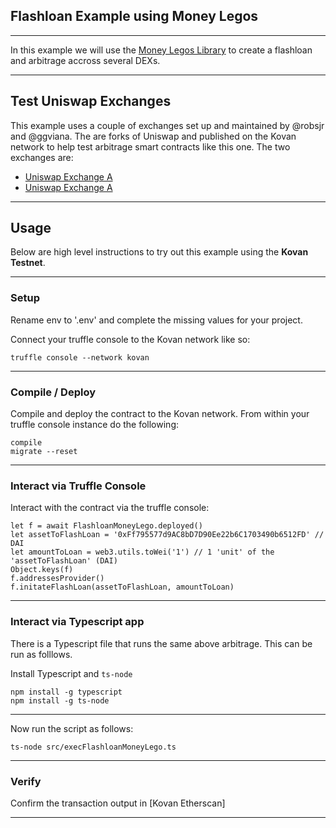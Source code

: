 ## Flashloan Example using Money Legos      
  
---------------------------------------------------------------------------------------------------------------------------------------------------------------------------------

In this example we will use the [Money Legos Library](https://money-legos.studydefi.com/#/) to create a flashloan and arbitrage accross several DEXs.
 
---------------------------------------------------------------------------------------------------------------------------------------------------------------------------------

## Test Uniswap Exchanges

This example uses a couple of exchanges set up and maintained by @robsjr and @ggviana. The are forks of Uniswap and published on the Kovan network to help test arbitrage smart contracts like this one. The two exchanges are:

* [Uniswap Exchange A](https://kovan-uniswap.netlify.app/swap)  
* [Uniswap Exchange A](https://kovan-uniswap2.netlify.app/swap) 

---------------------------------------------------------------------------------------------------------------------------------------------------------------------------------

## Usage

Below are high level instructions to try out this example using the **Kovan Testnet**.

---------------------------------------------------------------------------------------------------------------------------------------------------------------------------------

### Setup

Rename env to '.env' and complete the missing values for your project.

Connect your truffle console to the Kovan network like so:

```
truffle console --network kovan
```

---------------------------------------------------------------------------------------------------------------------------------------------------------------------------------

### Compile / Deploy

Compile and deploy the contract to the Kovan network. From within your truffle console instance do the following:

```
compile
migrate --reset
```

---------------------------------------------------------------------------------------------------------------------------------------------------------------------------------

### Interact via Truffle Console

Interact with the contract via the truffle console:

```
let f = await FlashloanMoneyLego.deployed()
let assetToFlashLoan = '0xFf795577d9AC8bD7D90Ee22b6C1703490b6512FD' // DAI
let amountToLoan = web3.utils.toWei('1') // 1 'unit' of the 'assetToFlashLoan' (DAI)
Object.keys(f)
f.addressesProvider()
f.initateFlashLoan(assetToFlashLoan, amountToLoan)
```

---------------------------------------------------------------------------------------------------------------------------------------------------------------------------------

### Interact via Typescript app

There is a Typescript file that runs the same above arbitrage. This can be run as folllows.

Install Typescript and `ts-node`

```
npm install -g typescript
npm install -g ts-node
```

---------------------------------------------------------------------------------------------------------------------------------------------------------------------------------

Now run the script as follows:

```
ts-node src/execFlashloanMoneyLego.ts
```
---------------------------------------------------------------------------------------------------------------------------------------------------------------------------------

### Verify

Confirm the transaction output in [Kovan Etherscan]

---------------------------------------------------------------------------------------------------------------------------------------------------------------------------------
